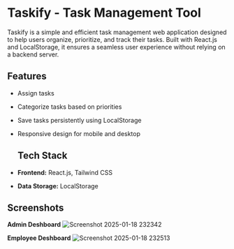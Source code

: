 # Taskify - Task Management Tool

Taskify is a simple and efficient task management web application designed to help users organize, prioritize, and track their tasks. Built with React.js and LocalStorage, it ensures a seamless user experience without relying on a backend server.

## Features
- Assign tasks 
- Categorize tasks based on priorities
- Save tasks persistently using LocalStorage
- Responsive design for mobile and desktop

  ## Tech Stack
- **Frontend:** React.js, Tailwind CSS
- **Data Storage:** LocalStorage

## Screenshots
 **Admin Deshboard**
 ![Screenshot 2025-01-18 232342](https://github.com/user-attachments/assets/2d9541d1-ac4a-49dd-8076-b883b36b8f38)

 **Employee Deshboard**
 ![Screenshot 2025-01-18 232513](https://github.com/user-attachments/assets/8d65f9b5-4908-4e70-a92e-5e54f7d8bff2)

